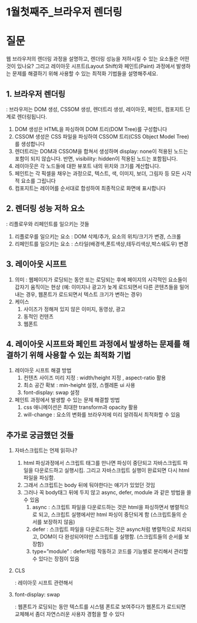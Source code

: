 # 1월첫째주_브라우저 렌더링

# 질문

웹 브라우저의 렌더링 과정을 설명하고, 렌더링 성능을 저하시킬 수 있는 요소들은 어떤 것이 있나요? 그리고 레이아웃 시프트(Layout Shift)와 페인트(Paint) 과정에서 발생하는 문제를 해결하기 위해 사용할 수 있는 최적화 기법들을 설명해주세요.

## 1. 브라우저 렌더링

: 브라우저는 DOM 생성, CSSOM 생성, 렌더트리 생성, 레이아웃, 페인트, 컴포지트 단계로 렌더링됩니다.

1. DOM 생성은 HTML을 파싱하여 DOM 트리(DOM Tree)를 구성합니다
2. CSSOM 생성은 CSS 파일을 파싱하여 CSSOM 트리(CSS Object Model Tree)를 생성합니다
3. 렌더트리는 DOM과 CSSOM을 합쳐서 생성하며 display: none이 적용된 노드는 포함이 되지 않습니다. 반면, visibility: hidden이 적용된 노드는 포함됩니다.
4. 레이아웃은 각 노드들에 대한 뷰포트 내의 위치와 크기를 계산합니다.
5. 페인트는 각 픽셀을 채우는 과정으로, 텍스트, 색, 이미지, 보더, 그림자 등 모든 시각적 요소를 그립니다
6. 컴포지트는 레이어를 순서대로 합성하여 최종적으로 화면에 표시합니다

## 2. 렌더링 성능 저하 요소

: 리플로우와 리페인트를 일으키는 것들

1. 리플로우를 일으키는 요소 : DOM 삭제/추가, 요소의 위치/크기가 변경, 스크롤
2. 리페인트를 일으키는 요소 : 스타일(배경색,폰트색상,테두리색상,박스쉐도우) 변경

## 3. 레이아웃 시프트

1. 의미 : 웹페이지가 로딩되는 동안 또는 로딩되는 후에 페이지의 시각적인 요소들이 갑자기 움직이는 현상 (예: 이미지나 광고가 늦게 로드되면서 다른 콘텐츠들을 밀어내는 경우, 웹폰트가 로드되면서 텍스트 크기가 변하는 경우)
2. 케이스 
    1. 사이즈가 정해져 있지 않은 이미지, 동영상, 광고
    2. 동적인 컨텐츠
    3. 웹폰트

## 4. 레이아웃 시프트와 페인트 과정에서 발생하는 문제를 해결하기 위해 사용할 수 있는 최적화 기법

1. 레이아웃 시프트 해결 방법
    1. 컨텐츠 사이즈 미리 지정 : width/height 지정 , aspect-ratio 활용
    2. 최소 공간 확보 : min-height 설정, 스켈레톤 ui 사용
    3. font-display: swap 설정
2. 페인트 과정에서 발생할 수 있는 문제 해결할 방법
    1. css 애니메이션은 최대한 transform과 opacity 활용
    2. will-change : 요소의 변화를 브라우저에 미리 알려줘서 최적화할 수 있음

## 추가로 궁금했던 것들

1. 자바스크립트는 언제 읽히나?
    1. html 파싱과정에서 스크립트 태그를 만나면 파싱이 중단되고 자바스크립트 파일을 다운로드하고 실행시킴. 그리고 자바스크립트 실행이 완료되면 다시 html 파일을 파싱함.
    2. 그래서 스크립트는 body 뒤에 둬야한다는 얘기가 있었던 것임
    3. 그러나 꼭 body태그 뒤에 두지 않고  async, defer, module 과 같은 방법을 쓸수 있음
        1. async : 스크립트 파일을 다운로드하는 것은 html을 파싱하면서 병렬적으로 되고, 스크립트 실행에서만 html 파싱이 중단되게 함 (스크립트들의 순서를 보장하지 않음)
        2. defer : 스크립트 파일을 다운로드하는 것은 async처럼 병렬적으로 처리되고, DOM이 다 완성되어야만 스크립트를 실행함. (스크립트들의 순서를 보장함)
        3. type=”module” : defer처럼 작동하고 코드를 기능별로 분리해서 관리할 수 있다는 장점이 있음
2. CLS
    
    : 레이아웃 시프트 관련해서
    
3. font-display: swap
    
    : 웹폰트가 로딩되는 동안 텍스트를 시스템 폰트로 보여주다가 웹폰트가 로드되면 교체해서 좀더 자연스러운 사용자 경험을 할 수 있다